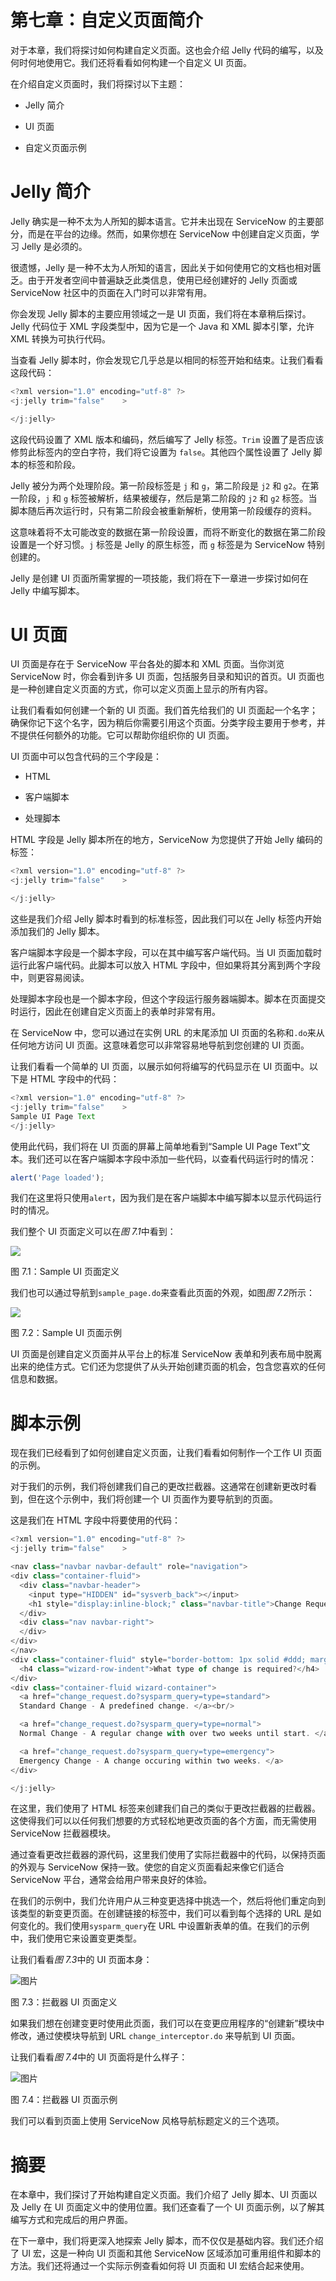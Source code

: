 # 第七章：自定义页面简介

对于本章，我们将探讨如何构建自定义页面。这也会介绍 Jelly 代码的编写，以及何时何地使用它。我们还将看看如何构建一个自定义 UI 页面。

在介绍自定义页面时，我们将探讨以下主题：

+   Jelly 简介

+   UI 页面

+   自定义页面示例

# Jelly 简介

Jelly 确实是一种不太为人所知的脚本语言。它并未出现在 ServiceNow 的主要部分，而是在平台的边缘。然而，如果你想在 ServiceNow 中创建自定义页面，学习 Jelly 是必须的。

很遗憾，Jelly 是一种不太为人所知的语言，因此关于如何使用它的文档也相对匮乏。由于开发者空间中普遍缺乏此类信息，使用已经创建好的 Jelly 页面或 ServiceNow 社区中的页面在入门时可以非常有用。

你会发现 Jelly 脚本的主要应用领域之一是 UI 页面，我们将在本章稍后探讨。Jelly 代码位于 XML 字段类型中，因为它是一个 Java 和 XML 脚本引擎，允许 XML 转换为可执行代码。

当查看 Jelly 脚本时，你会发现它几乎总是以相同的标签开始和结束。让我们看看这段代码：

```js
<?xml version="1.0" encoding="utf-8" ?>
<j:jelly trim="false"    >

</j:jelly>
```

这段代码设置了 XML 版本和编码，然后编写了 Jelly 标签。`Trim` 设置了是否应该修剪此标签内的空白字符，我们将它设置为 `false`。其他四个属性设置了 Jelly 脚本的标签和阶段。

Jelly 被分为两个处理阶段。第一阶段标签是 `j` 和 `g`，第二阶段是 `j2` 和 `g2`。在第一阶段，`j` 和 `g` 标签被解析，结果被缓存，然后是第二阶段的 `j2` 和 `g2` 标签。当脚本随后再次运行时，只有第二阶段会被重新解析，使用第一阶段缓存的资料。

这意味着将不太可能改变的数据在第一阶段设置，而将不断变化的数据在第二阶段设置是一个好习惯。`j` 标签是 Jelly 的原生标签，而 `g` 标签是为 ServiceNow 特别创建的。

Jelly 是创建 UI 页面所需掌握的一项技能，我们将在下一章进一步探讨如何在 Jelly 中编写脚本。

# UI 页面

UI 页面是存在于 ServiceNow 平台各处的脚本和 XML 页面。当你浏览 ServiceNow 时，你会看到许多 UI 页面，包括服务目录和知识的首页。UI 页面也是一种创建自定义页面的方式，你可以定义页面上显示的所有内容。

让我们看看如何创建一个新的 UI 页面。我们首先给我们的 UI 页面起一个名字；确保你记下这个名字，因为稍后你需要引用这个页面。分类字段主要用于参考，并不提供任何额外的功能。它可以帮助你组织你的 UI 页面。

UI 页面中可以包含代码的三个字段是：

+   HTML

+   客户端脚本

+   处理脚本

HTML 字段是 Jelly 脚本所在的地方，ServiceNow 为您提供了开始 Jelly 编码的标签：

```js
<?xml version="1.0" encoding="utf-8" ?>
<j:jelly trim="false"    >

</j:jelly>
```

这些是我们介绍 Jelly 脚本时看到的标准标签，因此我们可以在 Jelly 标签内开始添加我们的 Jelly 脚本。

客户端脚本字段是一个脚本字段，可以在其中编写客户端代码。当 UI 页面加载时运行此客户端代码。此脚本可以放入 HTML 字段中，但如果将其分离到两个字段中，则更容易阅读。

处理脚本字段也是一个脚本字段，但这个字段运行服务器端脚本。脚本在页面提交时运行，因此在创建自定义页面上的表单时非常有用。

在 ServiceNow 中，您可以通过在实例 URL 的末尾添加 UI 页面的名称和`.do`来从任何地方访问 UI 页面。这意味着您可以非常容易地导航到您创建的 UI 页面。

让我们看看一个简单的 UI 页面，以展示如何将编写的代码显示在 UI 页面中。以下是 HTML 字段中的代码：

```js
<?xml version="1.0" encoding="utf-8" ?>
<j:jelly trim="false"    >
Sample UI Page Text
</j:jelly>
```

使用此代码，我们将在 UI 页面的屏幕上简单地看到“Sample UI Page Text”文本。我们还可以在客户端脚本字段中添加一些代码，以查看代码运行时的情况：

```js
alert('Page loaded');
```

我们在这里将只使用`alert`，因为我们是在客户端脚本中编写脚本以显示代码运行时的情况。

我们整个 UI 页面定义可以在*图 7.1*中看到：

![](img/510e9c90-cc26-4695-8323-835fccf64fd7.png)

图 7.1：Sample UI 页面定义

我们也可以通过导航到`sample_page.do`来查看此页面的外观，如图*图 7.2*所示：

![](img/9c06b764-6da7-47f6-98da-9c05f9593687.png)

图 7.2：Sample UI 页面示例

UI 页面是创建自定义页面并从平台上的标准 ServiceNow 表单和列表布局中脱离出来的绝佳方式。它们还为您提供了从头开始创建页面的机会，包含您喜欢的任何信息和数据。

# 脚本示例

现在我们已经看到了如何创建自定义页面，让我们看看如何制作一个工作 UI 页面的示例。

对于我们的示例，我们将创建我们自己的更改拦截器。这通常在创建新更改时看到，但在这个示例中，我们将创建一个 UI 页面作为要导航到的页面。

这是我们在 HTML 字段中将要使用的代码：

```js
<?xml version="1.0" encoding="utf-8" ?>
<j:jelly trim="false"    >

<nav class="navbar navbar-default" role="navigation">
<div class="container-fluid">
  <div class="navbar-header">
    <input type="HIDDEN" id="sysverb_back"></input>
    <h1 style="display:inline-block;" class="navbar-title">Change Request </h1>
  </div>
  <div class="nav navbar-right">
  </div>
</div>
</nav>
<div class="container-fluid" style="border-bottom: 1px solid #ddd; margin-bottom: 5px;">
  <h4 class="wizard-row-indent">What type of change is required?</h4>
</div>
<div class="container-fluid wizard-container">
  <a href="change_request.do?sysparm_query=type=standard">
  Standard Change - A predefined change. </a><br/>

  <a href="change_request.do?sysparm_query=type=normal">
  Normal Change - A regular change with over two weeks until start. </a><br/>

  <a href="change_request.do?sysparm_query=type=emergency">
  Emergency Change - A change occuring within two weeks. </a>
</div> 

</j:jelly>
```

在这里，我们使用了 HTML 标签来创建我们自己的类似于更改拦截器的拦截器。这使得我们可以以任何我们想要的方式轻松地更改页面的各个方面，而无需使用 ServiceNow 拦截器模块。

通过查看更改拦截器的源代码，这里我们使用了实际拦截器中的代码，以保持页面的外观与 ServiceNow 保持一致。使您的自定义页面看起来像它们适合 ServiceNow 平台，通常会给用户带来良好的体验。

在我们的示例中，我们允许用户从三种变更选择中挑选一个，然后将他们重定向到该类型的新变更页面。在创建链接的标签中，我们可以看到每个选择的 URL 是如何变化的。我们使用`sysparm_query`在 URL 中设置新表单的值。在我们的示例中，我们使用它来设置变更类型。

让我们看看*图 7.3*中的 UI 页面本身：

![图片](img/9ec4f0b5-9ce1-49d7-a921-8c942b80cbe1.png)

图 7.3：拦截器 UI 页面定义

如果我们想在创建变更时使用此页面，我们可以在变更应用程序的“创建新”模块中修改，通过使模块导航到 URL `change_interceptor.do` 来导航到 UI 页面。

让我们看看*图 7.4*中的 UI 页面将是什么样子：

![图片](img/71222bd7-700f-4a77-9bc8-f9cd78d33aa5.png)

图 7.4：拦截器 UI 页面示例

我们可以看到页面上使用 ServiceNow 风格导航标题定义的三个选项。

# 摘要

在本章中，我们探讨了开始构建自定义页面。我们介绍了 Jelly 脚本、UI 页面以及 Jelly 在 UI 页面定义中的使用位置。我们还查看了一个 UI 页面示例，以了解其编写方式和完成后的用户界面。

在下一章中，我们将更深入地探索 Jelly 脚本，而不仅仅是基础内容。我们还介绍了 UI 宏，这是一种向 UI 页面和其他 ServiceNow 区域添加可重用组件和脚本的方法。我们还将通过一个实际示例查看如何将 UI 页面和 UI 宏结合起来使用。
